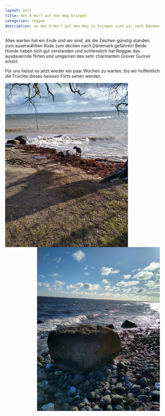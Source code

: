 ```yaml
---
layout: post
title: den A-Wurf auf den Weg bringen
categories: reggae
description: um den A-Wurf auf den Weg zu bringen sind wir nach Dänemark
---
```


<p>
Alles warten hat ein Ende und wir sind, als die Zeichen günstig standen, zum auserwählten Rüde zum decken nach Dänemark gefahren!
Beide Hunde haben sich gut verstanden und schliesslich hat Reggae das ausdauernde flirten und umgarnen des sehr charmanten Grover Gunner erhört.
  </p>
  <p>
Für uns heisst es jetzt wieder ein paar Wochen zu warten, bis wir hoffentlich die Früchte dieses heissen Flirts sehen werden.
</p>
<img src="/assets/litters/on-the-beach1.jpeg" width="400" style="float:left">
<img src="/assets/litters/on-the-beach2.jpeg" width="400" style="float:right">



